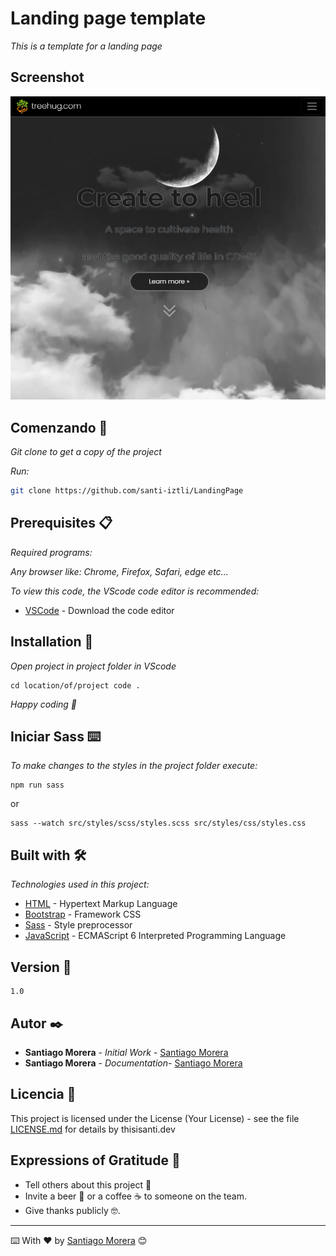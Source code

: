 # Landing page template

_This is a template for a landing page_

## Screenshot

![Imagen](./src/img/screenshot.png)

## Comenzando 🚀

_Git clone to get a copy of the project_

_Run:_

```bash
git clone https://github.com/santi-iztli/LandingPage
```

## Prerequisites 📋

_Required programs:_

_Any browser like: Chrome, Firefox, Safari, edge etc..._

_To view this code, the VScode code editor is recommended:_

- [VSCode](https://code.visualstudio.com/) - Download the code editor

## Installation 🔧

_Open project in project folder in VScode_

```
cd location/of/project code .
```

_Happy coding 🚀_

## Iniciar Sass ⌨️

_To make changes to the styles in the project folder execute:_

```
npm run sass
```

or

```
sass --watch src/styles/scss/styles.scss src/styles/css/styles.css
```

## Built with 🛠️

_Technologies used in this project:_

- [HTML](https://developer.mozilla.org/es/docs/Web/HTML) - Hypertext Markup Language
- [Bootstrap](https://getbootstrap.com/docs/5.2/getting-started/introduction/) - Framework CSS
- [Sass](https://sass-lang.com/documentation/) - Style preprocessor
- [JavaScript](https://www.w3schools.com/js/js_es6.asp) - ECMAScript 6 Interpreted Programming Language

## Version 📌

```
1.0
```

## Autor ✒️

- **Santiago Morera** - _Initial Work_ - [Santiago Morera](https://thisisanti.dev)
- **Santiago Morera** - _Documentation_- [Santiago Morera](https://thisisanti.dev)

## Licencia 📄

This project is licensed under the License (Your License) - see the file [LICENSE.md](LICENSE.md) for details by thisisanti.dev

## Expressions of Gratitude 🎁

- Tell others about this project 📢
- Invite a beer 🍺 or a coffee ☕ to someone on the team.
- Give thanks publicly 🤓.

---

⌨️ With ❤️ by [Santiago Morera](https://thisisanti.dev) 😊
